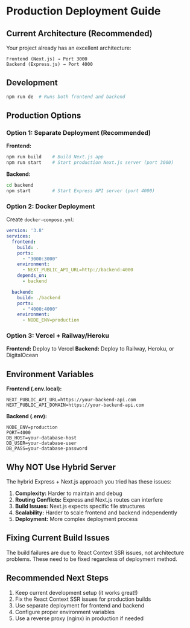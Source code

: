 # Production Deployment Guide

## Current Architecture (Recommended)

Your project already has an excellent architecture:

```
Frontend (Next.js) → Port 3000
Backend (Express.js) → Port 4000
```

## Development
```bash
npm run de  # Runs both frontend and backend
```

## Production Options

### Option 1: Separate Deployment (Recommended)

**Frontend:**
```bash
npm run build    # Build Next.js app
npm run start    # Start production Next.js server (port 3000)
```

**Backend:**
```bash
cd backend
npm start        # Start Express API server (port 4000)
```

### Option 2: Docker Deployment

Create `docker-compose.yml`:
```yaml
version: '3.8'
services:
  frontend:
    build: .
    ports:
      - "3000:3000"
    environment:
      - NEXT_PUBLIC_API_URL=http://backend:4000
    depends_on:
      - backend

  backend:
    build: ./backend
    ports:
      - "4000:4000"
    environment:
      - NODE_ENV=production
```

### Option 3: Vercel + Railway/Heroku

**Frontend:** Deploy to Vercel
**Backend:** Deploy to Railway, Heroku, or DigitalOcean

## Environment Variables

**Frontend (.env.local):**
```
NEXT_PUBLIC_API_URL=https://your-backend-api.com
NEXT_PUBLIC_API_DOMAIN=https://your-backend-api.com
```

**Backend (.env):**
```
NODE_ENV=production
PORT=4000
DB_HOST=your-database-host
DB_USER=your-database-user
DB_PASS=your-database-password
```

## Why NOT Use Hybrid Server

The hybrid Express + Next.js approach you tried has these issues:

1. **Complexity:** Harder to maintain and debug
2. **Routing Conflicts:** Express and Next.js routes can interfere
3. **Build Issues:** Next.js expects specific file structures
4. **Scalability:** Harder to scale frontend and backend independently
5. **Deployment:** More complex deployment process

## Fixing Current Build Issues

The build failures are due to React Context SSR issues, not architecture problems. These need to be fixed regardless of deployment method.

## Recommended Next Steps

1. Keep current development setup (it works great!)
2. Fix the React Context SSR issues for production builds
3. Use separate deployment for frontend and backend
4. Configure proper environment variables
5. Use a reverse proxy (nginx) in production if needed
